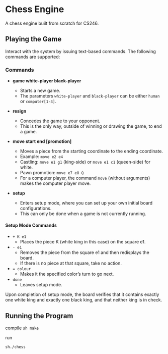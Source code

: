 # Chess Engine

A chess engine built from scratch for CS246.

## Playing the Game

Interact with the system by issuing text-based commands. The following commands are supported:

### Commands

- **game white-player black-player**
  - Starts a new game.
  - The parameters `white-player` and `black-player` can be either `human` or `computer[1-4]`.

- **resign**
  - Concedes the game to your opponent.
  - This is the only way, outside of winning or drawing the game, to end a game.

- **move start end [promotion]**
  - Moves a piece from the starting coordinate to the ending coordinate.
  - Example: `move e2 e4`
  - Castling: `move e1 g1` (king-side) or `move e1 c1` (queen-side) for white.
  - Pawn promotion: `move e7 e8 Q`
  - For a computer player, the command `move` (without arguments) makes the computer player move.

- **setup**
  - Enters setup mode, where you can set up your own initial board configurations.
  - This can only be done when a game is not currently running.

#### Setup Mode Commands

- `+ K e1`
  - Places the piece K (white king in this case) on the square e1.
- `- e1`
  - Removes the piece from the square e1 and then redisplays the board.
  - If there is no piece at that square, take no action.
- `= colour`
  - Makes it the specified color’s turn to go next.
- `done`
  - Leaves setup mode.

Upon completion of setup mode, the board verifies that it contains exactly one white king and exactly one black king, and that neither king is in check.

## Running the Program

compile 
```sh make```

run

```sh./chess```
